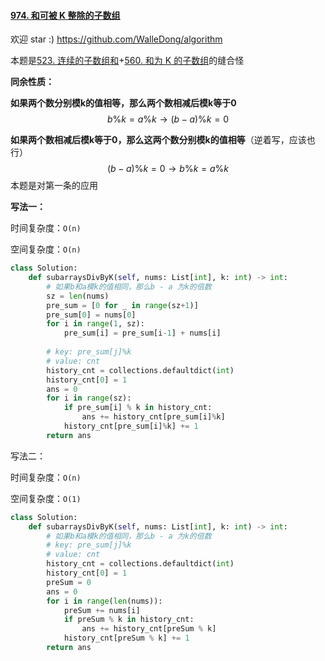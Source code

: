 #### [974. 和可被 K 整除的子数组](https://leetcode-cn.com/problems/subarray-sums-divisible-by-k/)

欢迎 star :) https://github.com/WalleDong/algorithm

本题是[523. 连续的子数组和](https://leetcode-cn.com/problems/continuous-subarray-sum/)+[560. 和为 K 的子数组](https://leetcode-cn.com/problems/subarray-sum-equals-k/)的缝合怪

**同余性质：**

**如果两个数分别模k的值相等，那么两个数相减后模k等于0**
$$
b\%k = a\%k \rightarrow (b-a)\%k=0
$$

**如果两个数相减后模k等于0，那么这两个数分别模k的值相等**（逆着写，应该也行）
$$
(b-a)\%k=0 \rightarrow b\%k = a\%k
$$
本题是对第一条的应用

**写法一：**

时间复杂度：`O(n)`

空间复杂度：`O(n)`

```python
class Solution:
    def subarraysDivByK(self, nums: List[int], k: int) -> int:
        # 如果b和a模k的值相同，那么b - a 为k的倍数
        sz = len(nums)
        pre_sum = [0 for _ in range(sz+1)]
        pre_sum[0] = nums[0]
        for i in range(1, sz):
            pre_sum[i] = pre_sum[i-1] + nums[i]
        
        # key: pre_sum[j]%k
        # value: cnt
        history_cnt = collections.defaultdict(int)
        history_cnt[0] = 1
        ans = 0
        for i in range(sz):
            if pre_sum[i] % k in history_cnt:
                ans += history_cnt[pre_sum[i]%k]
            history_cnt[pre_sum[i]%k] += 1
        return ans
```

写法二：

时间复杂度：`O(n)`

空间复杂度：`O(1)`

```python
class Solution:
    def subarraysDivByK(self, nums: List[int], k: int) -> int:
        # 如果b和a模k的值相同，那么b - a 为k的倍数
        # key: pre_sum[j]%k
        # value: cnt
        history_cnt = collections.defaultdict(int)
        history_cnt[0] = 1
        preSum = 0
        ans = 0
        for i in range(len(nums)):
            preSum += nums[i]
            if preSum % k in history_cnt:
                ans += history_cnt[preSum % k]
            history_cnt[preSum % k] += 1
        return ans
```


